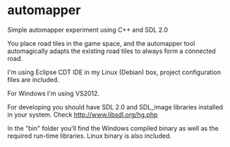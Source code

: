 automapper
==========
Simple automapper experiment using C++ and SDL 2.0

You place road tiles in the game space, and the automapper tool automagically adapts the existing road tiles to always form a connected road.

I'm using Eclipse CDT IDE in my Linux (Debian) box, project configuration files are included.

For Windows I'm using VS2012.

For developing you should have SDL 2.0 and SDL_image libraries installed in your system. Check http://www.libsdl.org/hg.php 

In the "bin" folder you'll find the Windows compiled binary as well as the required run-time libraries. Linux binary is also included. 


